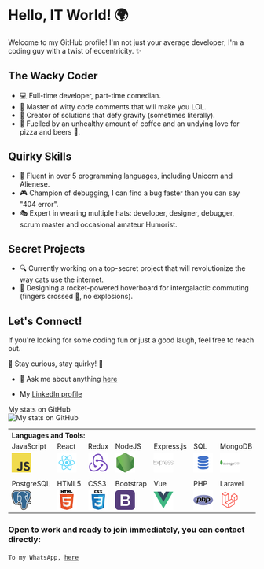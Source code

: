# Hello, IT World! 🌍

Welcome to my GitHub profile! I'm not just your average developer; I'm a coding guy with a twist of eccentricity. ✨

## The Wacky Coder

- 💻 Full-time developer, part-time comedian.
- 🤣 Master of witty code comments that will make you LOL.
- 🌟 Creator of solutions that defy gravity (sometimes literally).
- 🍔 Fuelled by an unhealthy amount of coffee and an undying love for pizza and beers 🍻.

## Quirky Skills

- 🦄 Fluent in over 5 programming languages, including Unicorn and Alienese.
- 🎮 Champion of debugging, I can find a bug faster than you can say "404 error".
- 🎭 Expert in wearing multiple hats: developer, designer, debugger, scrum master and occasional amateur Humorist.

## Secret Projects

- 🔍 Currently working on a top-secret project that will revolutionize the way cats use the internet.
- 🚀 Designing a rocket-powered hoverboard for intergalactic commuting (fingers crossed 🤞, no explosions).

## Let's Connect!

If you're looking for some coding fun or just a good laugh, feel free to reach out.

🌈 Stay curious, stay quirky! 🌈

- 💬 Ask me about anything [here](https://wa.me/542645240612)

- My [LinkedIn profile](https://www.linkedin.com/in/guillermo-david-andrada)

My stats on GitHub <br/>
![My stats on GitHub](https://github-readme-stats.vercel.app/api?username=GuilloSGit) 

<table>
  <th colspan="7" align="left">
      Languages and Tools:
   </th>
  <tr>
    <td>JavaScript</td>
    <td>React</td>
    <td>Redux</td>
    <td>NodeJS</td>
    <td>Express.js</td>
    <td>SQL</td>
    <td>MongoDB</td>
  </tr>
  <tr>
    <td><img height="40" src="https://raw.githubusercontent.com/github/explore/80688e429a7d4ef2fca1e82350fe8e3517d3494d/topics/javascript/javascript.png"></td>
    <td><img height="40" src="https://raw.githubusercontent.com/github/explore/80688e429a7d4ef2fca1e82350fe8e3517d3494d/topics/react/react.png"></td>
    <td><img height="40" src="https://raw.githubusercontent.com/github/explore/80688e429a7d4ef2fca1e82350fe8e3517d3494d/topics/redux/redux.png"></code></td>
    <td><img height="40" src="https://raw.githubusercontent.com/github/explore/80688e429a7d4ef2fca1e82350fe8e3517d3494d/topics/nodejs/nodejs.png"></td>
    <td><img height="40" src="https://raw.githubusercontent.com/github/explore/80688e429a7d4ef2fca1e82350fe8e3517d3494d/topics/express/express.png"></td>
    <td><img height="40" src="https://raw.githubusercontent.com/github/explore/80688e429a7d4ef2fca1e82350fe8e3517d3494d/topics/sql/sql.png"></td>
      <td><img height="40" src="https://raw.githubusercontent.com/github/explore/80688e429a7d4ef2fca1e82350fe8e3517d3494d/topics/mongodb/mongodb.png"></td>
  </tr>
  <tr>
    <td colspan="7"></td>
  </tr>
  <tr>
    <td>PostgreSQL</td>
    <td>HTML5</td>
    <td>CSS3</td>
    <td>Bootstrap</td>
    <td>Vue</td>
    <td>PHP</td>
    <td>Laravel</td>
  </tr>
    <tr>
    <td><img height="40" src="https://raw.githubusercontent.com/github/explore/80688e429a7d4ef2fca1e82350fe8e3517d3494d/topics/postgresql/postgresql.png"></td>
    <td><img height="40" src="https://raw.githubusercontent.com/github/explore/80688e429a7d4ef2fca1e82350fe8e3517d3494d/topics/html/html.png"></td>
    <td><img height="40" src="https://raw.githubusercontent.com/github/explore/80688e429a7d4ef2fca1e82350fe8e3517d3494d/topics/css/css.png"></td>
    <td><img height="40" src="https://raw.githubusercontent.com/github/explore/80688e429a7d4ef2fca1e82350fe8e3517d3494d/topics/bootstrap/bootstrap.png"></td>
    <td><img height="40" src="https://raw.githubusercontent.com/github/explore/80688e429a7d4ef2fca1e82350fe8e3517d3494d/topics/vue/vue.png"></td>
    <td><img height="40" src="https://raw.githubusercontent.com/github/explore/80688e429a7d4ef2fca1e82350fe8e3517d3494d/topics/php/php.png"></td>
    <td><img height="40" src="https://raw.githubusercontent.com/github/explore/80688e429a7d4ef2fca1e82350fe8e3517d3494d/topics/laravel/laravel.png"></td>
  </tr>
</table>

### Open to work and ready to join immediately, you can contact directly:

<code>To my WhatsApp, [here](https://wa.me/542645240612)</code>
